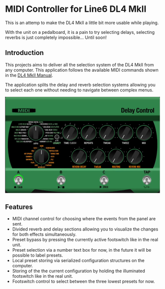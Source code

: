 # MIDI Controller for Line6 DL4 MkII

This is an attemp to make the DL4 MkII a little bit more usable while playing.

With the unit on a pedalboard, it is a pain to try selecting delays, selecting reverbs is just completely impossible... Until soon!

## Introduction

This projects aims to deliver all the selection system of the DL4 MkII from any computer. This application follows the available MIDI commands shown in the [DL4 MkII Manual](https://line6.com/data/6/0a020a3f177ca62c4820b92c4e/application/pdf/DL4%20MkII%20Owner's%20Manual%20-%20English%20.pdf).

The application splits the delay and reverb selection systems allowing you to select each one without needing to navigate between complex menus.

<p align="center"><img src="/Build/MidiControl/Resources/Original/DL4MkII Control.gif" alt="DL4MkII CONTROL"></p>

## Features

 - MIDI channel control for choosing where the events from the panel are sent.
 - Divided reverb and delay sections allowing you to visualize the changes for both effects simultaneously.
 - Preset bypass by pressing the currently active footswitch like in the real unit.
 - Preset selection via a number text box for now, in the future it will be possible to label presets.
 - Local preset storing via serialized configuration structures on the computer.
 - Storing of the the current configuration by holding the illuminated footswitch like in the real unit.
 - Footswitch control to select between the three lowest presets for now.
